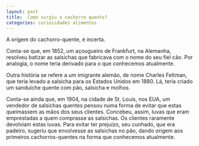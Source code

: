 ```yaml
---
layout: post
title:  Como surgiu o cachorro quente?
categories: curiosidades alimentos
---
```


A origem do cachorro-quente, é incerta.

Conta-se que, em 1852, um açougueiro de Frankfurt, na Alemanha, resolveu batizar as salsichas que fabricava com o nome do seu fiel cão. Por analogia, o nome teria derivado para o que conhecemos atualmente.

Outra história se refere a um imigrante alemão, de nome Charles Feltman, que teria levado a salsicha para os Estados Unidos em 1880. Lá, teria criado um sanduíche quente com pão, salsicha e molhos.

Conta-se ainda que, em 1904, na cidade de St. Louis, nos EUA, um vendedor de salsichas quentes pensou numa forma de evitar que estas queimassem as mãos dos seus clientes. Concebeu, assim, luvas que eram emprestadas a quem comprasse as salsichas. Os clientes raramente devolviam estas luvas. Para evitar ter prejuízo, seu cunhado, que era padeiro, sugeriu que envolvesse as salsichas no pão, dando origem aos primeiros cachorros-quentes na forma que conhecemos atualmente.